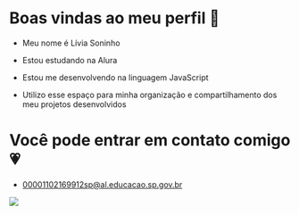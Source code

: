 # Boas vindas ao meu perfil 💬

- Meu nome é Lívia Soninho

- Estou estudando na Alura  
- Estou me desenvolvendo na linguagem JavaScript
- Utilizo esse espaço para minha organização e compartilhamento dos meu projetos desenvolvidos

# Você pode entrar em contato comigo 💗

- 00001102169912sp@al.educacao.sp.gov.br

![](https://sm.ign.com/ign_br/screenshot/default/cinnamoroll_zu2z.png)
